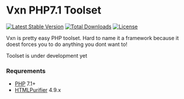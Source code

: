 # Vxn PHP7.1 Toolset
 
[![Latest Stable Version](https://poser.pugx.org/xobotyi/vxn/v/stable)](https://packagist.org/packages/xobotyi/vxn) [![Total Downloads](https://poser.pugx.org/xobotyi/vxn/downloads.png)](https://packagist.org/packages/xobotyi/vxn) [![License](https://poser.pugx.org/xobotyi/vxn/license.png)](https://packagist.org/packages/xobotyi/vxn)

Vxn is pretty easy PHP toolset.
Hard to name it a framework because it doest forces you to do anything you dont want to!

Toolset is under development yet

### Requrements
- [PHP](//php.net/) 7.1+
- [HTMLPurifier](//htmlpurifier.org/) 4.9.x
